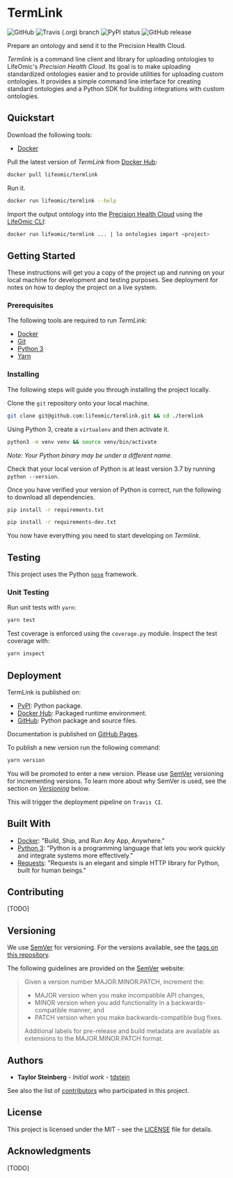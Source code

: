 # TermLink

![GitHub](https://img.shields.io/github/license/lifeomic/termlink.svg?style=for-the-badge)
![Travis (.org) branch](https://img.shields.io/travis/lifeomic/termlink/master.svg?style=for-the-badge)
![PyPI status](https://img.shields.io/pypi/status/termlink.svg?style=for-the-badge)
![GitHub release](https://img.shields.io/github/release/lifeomic/termlink.svg?style=for-the-badge)

Prepare an ontology and send it to the Precision Health Cloud.

_Termlink_ is a command line client and library for uploading ontologies to LifeOmic's _Precision Health Cloud_. Its goal is to make uploading standardized ontologies easier and to provide utilities for uploading custom ontologies. It provides a simple command line interface for creating standard ontologies and a Python SDK for building integrations with custom ontologies.

## Quickstart

Download the following tools:

- [Docker](https://docs.docker.com/install/)

Pull the latest version of _TermLink_ from [Docker Hub](https://hub.docker.com/r/lifeomic/termlink):

```sh
docker pull lifeomic/termlink
```

Run it.

```sh
docker run lifeomic/termlink --help
```

Import the output ontology into the [Precision Health Cloud](https://lifeomic.com/products/) using the [LifeOmic CLI](https://github.com/lifeomic/cli):

```sh
docker run lifeomic/termlink ... | lo ontologies import <project>
```

## Getting Started

These instructions will get you a copy of the project up and running on your local machine for development and testing purposes. See deployment for notes on how to deploy the project on a live system.

### Prerequisites

The following tools are required to run _TermLink_:

- [Docker](https://docs.docker.com/install/)
- [Git](https://git-scm.com/)
- [Python 3](https://www.python.org/download/releases/3.0/)
- [Yarn](https://yarnpkg.com/en/)

### Installing

The following steps will guide you through installing the project locally.

Clone the `git` repository onto your local machine.

```sh
git clone git@github.com:lifeomic/termlink.git && cd ./termlink
```

Using Python 3, create a `virtualenv` and then activate it.

```sh
python3 -m venv venv && source venv/bin/activate
```

_Note: Your Python binary may be under a different name._

Check that your local version of Python is at least version 3.7 by running `python --version`.

Once you have verified your version of Python is correct, run the following to download all dependencies.

```sh
pip install -r requirements.txt
```

```sh
pip install -r requirements-dev.txt
```

You now have everything you need to start developing on _Termlink_. 

## Testing

This project uses the Python [`nose`](https://nose.readthedocs.io/en/latest/index.html) framework.

### Unit Testing

Run unit tests with `yarn`:

```sh
yarn test
```

Test coverage is enforced using the `coverage.py` module. Inspect the test 
coverage with:

```sh
yarn inspect
```

## Deployment

TermLink is published on:

- [PyPI](https://pypi.org/project/termlink/): Python package.
- [Docker Hub](https://hub.docker.com/r/lifeomic/termlink): Packaged runtime environment.
- [GitHub](https://github.com/lifeomic/termlink/releases): Python package and source files.

Documentation is published on [GitHub Pages](https://lifeomic.github.io/termlink/).

To publish a new version run the following command:

```sh
yarn version
```

You will be promoted to enter a new version. Please use [SemVer](https://semver.org/) versioning for incrementing versions. To learn more about why SemVer is used, see the section on [_Versioning_](##Versioning) below.

This will trigger the deployment pipeline on `Travis CI`.

## Built With

- [Docker](https://www.docker.com/): "Build, Ship, and Run Any App, Anywhere."
- [Python 3](https://www.python.org/): "Python is a programming language that lets you work quickly and integrate systems more effectively."
- [Requests](http://docs.python-requests.org/en/master/): "Requests is an elegant and simple HTTP library for Python, built for human beings."

## Contributing

[TODO]

## Versioning

We use [SemVer](http://semver.org/) for versioning. For the versions available, see the [tags on this repository](https://github.com/your/project/tags). 

The following guidelines are provided on the [SemVer]((http://semver.org/)) website:

> Given a version number MAJOR.MINOR.PATCH, increment the:
>
> - MAJOR version when you make incompatible API changes,
> - MINOR version when you add functionality in a backwards-compatible manner, and
> - PATCH version when you make backwards-compatible bug fixes.
>
> Additional labels for pre-release and build metadata are available as extensions to the MAJOR.MINOR.PATCH format.

## Authors

- **Taylor Steinberg** - *Initial work* - [tdstein](https://github.com/tdstein)

See also the list of [contributors](https://github.com/lifeomic/termlink/contributors) who participated in this project.

## License

This project is licensed under the MIT - see the [LICENSE](LICENSE.txt) file for details.

## Acknowledgments

[TODO]
